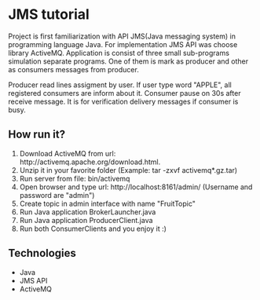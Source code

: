 <h1>JMS tutorial</h1>
<div>
Project is first familiarization with API JMS(Java messaging system) in programming language Java.
For implementation JMS API was choose library ActiveMQ. Application is consist of three small sub-programs
simulation separate programs. One of them is mark as producer and other as consumers messages from producer.

Producer read lines assigment by user. If user type word "APPLE", all registered consumers are inform about it.
Consumer pause on 30s after receive message. It is for verification delivery messages if consumer is busy.
</div>

<h2>How run it? </h2>
<ol>
    <li>Download ActiveMQ from url: http://activemq.apache.org/download.html. </li>
    <li>Unzip it in your favorite folder (Example: tar -zxvf activemq*.gz.tar) </li>
    <li>Run server from file: bin/activemq</li>
    <li>Open browser and type url: http://localhost:8161/admin/ (Username and password are "admin") </li>
    <li>Create topic in admin interface with name "FruitTopic" </li>
    <li>Run Java application BrokerLauncher.java </li>
    <li>Run Java application ProducerClient.java </li>
    <li>Run both ConsumerClients and you enjoy it :) </li>
</ol>

<h2>Technologies</h2>
<ul>
    <li>Java</li>
    <li>JMS API</li>
    <li>ActiveMQ</li>
</ul>
